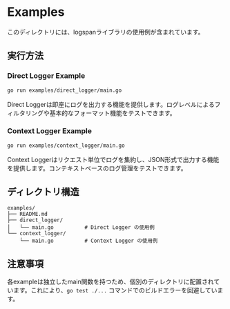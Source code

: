 # Examples

このディレクトリには、logspanライブラリの使用例が含まれています。

## 実行方法

### Direct Logger Example
```bash
go run examples/direct_logger/main.go
```

Direct Loggerは即座にログを出力する機能を提供します。ログレベルによるフィルタリングや基本的なフォーマット機能をテストできます。

### Context Logger Example
```bash
go run examples/context_logger/main.go
```

Context Loggerはリクエスト単位でログを集約し、JSON形式で出力する機能を提供します。コンテキストベースのログ管理をテストできます。

## ディレクトリ構造

```
examples/
├── README.md
├── direct_logger/
│   └── main.go          # Direct Logger の使用例
└── context_logger/
    └── main.go          # Context Logger の使用例
```

## 注意事項

各exampleは独立したmain関数を持つため、個別のディレクトリに配置されています。これにより、`go test ./...` コマンドでのビルドエラーを回避しています。